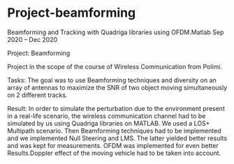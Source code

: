 # Project-beamforming


Beamforming and Tracking with Quadriga libraries using OFDM.Matlab
Sep 2020 – Dec 2020

Project: Beamforming 

Project in the scope of the course of Wireless Communication from Polimi. 

Tasks: The goal was to use Beamforming techniques and diversity on an array of antennas to maximize the SNR of two object moving simultaneously on 2 different tracks. 

Result: In order to simulate the perturbation due to the environment present in a real-life scenario, the wireless communication channel had to be simulated by us using Quadriga libraries on MATLAB. We used a LOS+ Multipath scenario. Then Beamforming techniques had to be implemented and we implemented Null Steering and LMS. The latter yielded better results and was kept for measurements. OFDM was implemented for even better Results.Doppler effect of the moving vehicle had to be taken into account.
